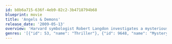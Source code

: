```yaml
---
id: b8b6a715-636f-4eb9-82c2-3b4718794b68
blueprint: movie
title: 'Angels & Demons'
release_date: '2009-05-13'
overview: 'Harvard symbologist Robert Langdon investigates a mysterious symbol seared into the chest of a murdered physicist. He discovers evidence of the unimaginable, the rebirth of an ancient secret brotherhood known as the Illuminati, the most powerful underground organization ever to walk the earth.'
genres: '[{"id": 53, "name": "Thriller"}, {"id": 9648, "name": "Mystery"}]'
---
```

